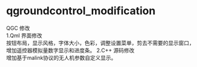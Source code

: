 # qgroundcontrol_modification
QGC 修改	
1.Qml 界面修改		
	按钮布局，显示风格，字体大小，色彩，调整设置菜单，剪去不需要的显示窗口，增加遥控器模拟量数字显示和进度条。
2.C++ 源码修改		
	增加基于malink协议的无人机参数自定义显示。		